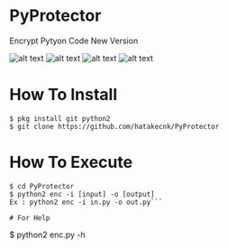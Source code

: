 # PyProtector
Encrypt Pytyon Code New Version

![alt text](https://img.shields.io/badge/Coded-xNot_Found-blue.svg)
![alt text](https://img.shields.io/badge/Size-24.00KB-yellow.svg)
![alt text](https://img.shields.io/badge/Python-2.7-green.svg)
![alt text](https://raw.githubusercontent.com/hatakecnk/hatakecnk.github.io/master/IMG_20190608_150332.jpg)

# How To Install
```
$ pkg install git python2
$ git clone https://github.com/hatakecnk/PyProtector
```

# How To Execute
```
$ cd PyProtector
$ python2 enc -i [input] -o [output]
Ex : python2 enc -i in.py -o out.py```

# For Help
```
$ python2 enc.py -h
```

